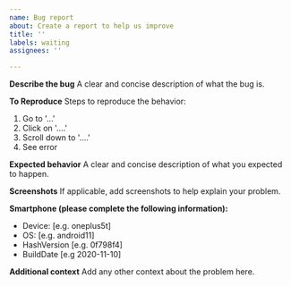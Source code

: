```yaml
---
name: Bug report
about: Create a report to help us improve
title: ''
labels: waiting
assignees: ''

---
```


**Describe the bug**
A clear and concise description of what the bug is.

**To Reproduce**
Steps to reproduce the behavior:
1. Go to '...'
2. Click on '....'
3. Scroll down to '....'
4. See error

**Expected behavior**
A clear and concise description of what you expected to happen.

**Screenshots**
If applicable, add screenshots to help explain your problem.

**Smartphone (please complete the following information):**
 - Device: [e.g. oneplus5t]
 - OS: [e.g. android11]
 - HashVersion [e.g. 0f798f4]
 - BuildDate [e.g 2020-11-10]

**Additional context**
Add any other context about the problem here.
